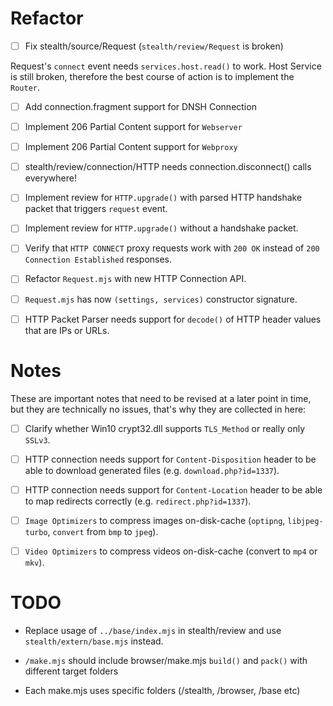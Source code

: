 
# Refactor

- [ ] Fix stealth/source/Request (`stealth/review/Request` is broken)

Request's `connect` event needs `services.host.read()` to work.
Host Service is still broken, therefore the best course of action is to
implement the `Router`.


- [ ] Add connection.fragment support for DNSH Connection


- [ ] Implement 206 Partial Content support for `Webserver`
- [ ] Implement 206 Partial Content support for `Webproxy`

- [ ] stealth/review/connection/HTTP needs connection.disconnect() calls everywhere!

- [ ] Implement review for `HTTP.upgrade()` with parsed HTTP handshake packet that triggers `request` event.
- [ ] Implement review for `HTTP.upgrade()` without a handshake packet.

- [ ] Verify that `HTTP CONNECT` proxy requests work with `200 OK` instead of `200 Connection Established` responses.
- [ ] Refactor `Request.mjs` with new HTTP Connection API.
- [ ] `Request.mjs` has now `(settings, services)` constructor signature.

- [ ] HTTP Packet Parser needs support for `decode()` of HTTP header values that are IPs or URLs.


# Notes

These are important notes that need to be revised at a later point in time, but they are technically no issues,
that's why they are collected in here:

- [ ] Clarify whether Win10 crypt32.dll supports `TLS_Method` or really only `SSLv3`.
- [ ] HTTP connection needs support for `Content-Disposition` header to be able to download generated files (e.g. `download.php?id=1337`).
- [ ] HTTP connection needs support for `Content-Location` header to be able to map redirects correctly (e.g. `redirect.php?id=1337`).
- [ ] `Image Optimizers` to compress images on-disk-cache (`optipng`, `libjpeg-turbo`, `convert` from `bmp` to `jpeg`).
- [ ] `Video Optimizers` to compress videos on-disk-cache (convert to `mp4` or `mkv`).



# TODO

- Replace usage of `../base/index.mjs` in stealth/review and use `stealth/extern/base.mjs` instead.

- `/make.mjs` should include browser/make.mjs `build()` and `pack()` with different target folders
- Each make.mjs uses specific folders (/stealth, /browser, /base etc)


